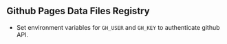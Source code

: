 ## Github Pages Data Files Registry

* Set environment variables for ``GH_USER`` and ``GH_KEY`` to authenticate github API.
